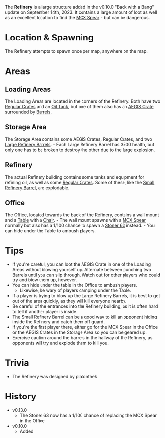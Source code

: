 The **Refinery** is a large structure added in the v0.10.0 "Back with a Bang" update on September 14th, 2023. It contains a large amount of loot as well as an excellent location to find the [MCX Spear](/weapons/guns/mcx_spear) - but can be dangerous.

# Location & Spawning

The Refinery attempts to spawn once per map, anywhere on the map.

# Areas

## Loading Areas

The Loading Areas are located in the corners of the Refinery. Both have two [Regular Crates](/obstacles/stove) and an [Oil Tank](/obstacles/oil_tank), but one of them also has an [AEGIS Crate](/obstacles/aegis_crate) surrounded by [Barrels](/obstacles/barrel).

## Storage Area

The Storage Area contains some AEGIS Crates, Regular Crates, and two [Large Refinery Barrels](/obstacles/large_refinery_barrel). - Each Large Refinery Barrel has 3500 health, but only one has to be broken to destroy the other due to the large explosion.

## Refinery

The actual Refinery building contains some tanks and equipment for refining oil, as well as some [Regular Crates](/obstacles/regular_crate). Some of these, like the [Small Refinery Barrel](/obstacles/small_refinery_barrel), are explodable.

## Office

The Office, located towards the back of the Refinery, contains a wall mount and a [Table](/obstacles/table) with a [Chair](/obstacles/chair). - The wall mount spawns with a [MCX Spear](/weapons/guns/mcx_spear) normally but also has a 1/100 chance to spawn a [Stoner 63](/weapons/guns/stoner_63) instead. - You can hide under the Table to ambush players.

# Tips

- If you're careful, you can loot the AEGIS Crate in one of the Loading Areas without blowing yourself up. Alternate between punching two Barrels until you can slip through. Watch out for other players who could try and blow them up, however.
- You can hide under the table in the Office to ambush players.
  - Likewise, be wary of players camping under the Table.
- If a player is trying to blow up the Large Refinery Barrels, it is best to get out of the area quickly, as they will kill everyone nearby.
- Be careful of the entrances into the Refinery building, as it is often hard to tell if another player is inside.
- The [Small Refinery Barrel](/obstacles/small_refinery_barrel) can be a good way to kill an opponent hiding inside the Refinery and catch them off guard.
- If you're the first player there, either go for the MCX Spear in the Office or the AEGIS Crates in the Storage Area so you can be geared up.
- Exercise caution around the barrels in the hallway of the Refinery, as opponents will try and explode them to kill you.

# Trivia

- The Refinery was designed by platonthek

# History

- v0.13.0
  - The Stoner 63 now has a 1/100 chance of replacing the MCX Spear in the Office
- v0.10.0
  - Added
